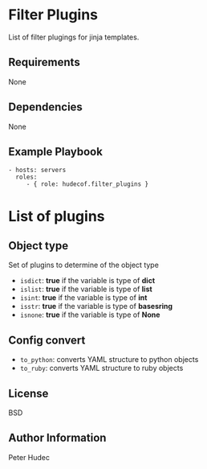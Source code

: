 # Filter Plugins

List of filter plugings for jinja templates.

## Requirements

None

## Dependencies

None

## Example Playbook


    - hosts: servers
      roles:
         - { role: hudecof.filter_plugins }

# List of plugins

## Object type
Set of plugins to determine of the object type

- `isdict`: **true** if the variable is type of **dict**
- `islist`: **true** if the variable is type of **list**
- `isint`: **true** if the variable is type of **int**
- `isstr`: **true** if the variable is type of **basesring**
- `isnone`: **true** if the variable is type of **None**

## Config convert
- `to_python`: converts YAML structure to python objects
- `to_ruby`: converts YAML structure to ruby objects

## License

BSD

## Author Information

Peter Hudec

